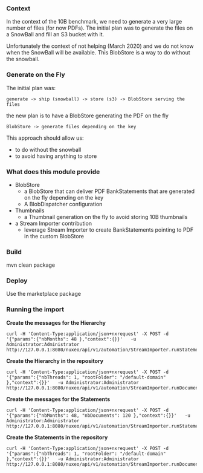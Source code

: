 
### Context

In the context of the 10B benchmark, we need to generate a very large number of files (for now PDFs).
The initial plan was to generate the files on a SnowBall and fill an S3 bucket with it.

Unfortunately the context of not helping (March 2020) and we do not know when the SnowBall will be available.
This BlobStore is a way to do without the snowball.

### Generate on the Fly

The initial plan was:

    generate -> ship (snowball) -> store (s3) -> BlobStore serving the files

the new plan is to have a BlobStore generating the PDF on the fly

    BlobStore -> generate files depending on the key

This approach should allow us:

 - to do without the snowball
 - to avoid having anything to store

### What does this module provide

 - BlobStore
   - a BlobStore that can deliver PDF BankStatements that are generated on the fly depending on the key
   - A BlobDispatcher configuration
 - Thumbnails
   - a Thumbnail generation on the fly to avoid storing 10B thumbnails
 - a Stream Importer contribution
   - leverage  Stream Importer to create BankStatements pointing to PDF in the custom BlobStore

### Build

   mvn clean package

### Deploy

Use the marketplace package

### Running the import

**Create the messages for the Hierarchy**

    curl -H 'Content-Type:application/json+nxrequest' -X POST -d '{"params":{"nbMonths": 48 },"context":{}}'   -u Administrator:Administrator http://127.0.0.1:8080/nuxeo/api/v1/automation/StreamImporter.runStatementFolderProducers

**Create the Hierarchy in the repository**

    curl -H 'Content-Type:application/json+nxrequest' -X POST -d '{"params":{"nbThreads": 1, "rootFolder": "/default-domain" },"context":{}}'   -u Administrator:Administrator http://127.0.0.1:8080/nuxeo/api/v1/automation/StreamImporter.runDocumentConsumers


**Create the messages for the Statements**

    curl -H 'Content-Type:application/json+nxrequest' -X POST -d '{"params":{"nbMonths": 48, "nbDocuments": 120 },"context":{}}'   -u Administrator:Administrator http://127.0.0.1:8080/nuxeo/api/v1/automation/StreamImporter.runStatementProducers


**Create the Statements in the repository**

    curl -H 'Content-Type:application/json+nxrequest' -X POST -d '{"params":{"nbThreads": 1, "rootFolder": "/default-domain" },"context":{}}'   -u Administrator:Administrator http://127.0.0.1:8080/nuxeo/api/v1/automation/StreamImporter.runDocumentConsumers







